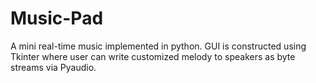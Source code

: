 # Music-Pad
A mini real-time music implemented in python.  GUI is constructed using Tkinter where user can write customized melody to speakers as byte streams via Pyaudio.
